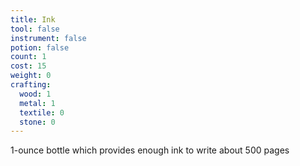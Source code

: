 ```yaml
---
title: Ink
tool: false
instrument: false
potion: false
count: 1
cost: 15
weight: 0
crafting:
  wood: 1
  metal: 1
  textile: 0
  stone: 0
---
```


1-ounce bottle which provides enough ink to write about 500 pages
